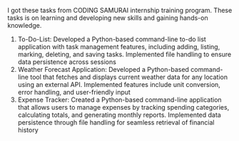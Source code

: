 I got these tasks from CODING SAMURAI internship training program. These tasks is on learning and developing new skills and gaining hands-on knowledge.
1. To-Do-List: Developed a Python-based command-line to-do list application with task management features, including adding, listing, marking, deleting, and saving tasks. Implemented file handling to ensure data persistence across sessions
2. Weather Forecast Application: Developed a Python-based command-line tool that fetches and displays current weather data for any location using an external API. Implemented features include unit conversion, error handling, and user-friendly input 
3. Expense Tracker: Created a Python-based command-line application that allows users to manage expenses by tracking spending categories, calculating totals, and generating monthly reports. Implemented data persistence through file handling for seamless retrieval of financial history
